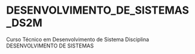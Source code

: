 # DESENVOLVIMENTO_DE_SISTEMAS_DS2M
 Curso Técnico em Desenvolvimento de Sistema Disciplina DESENVOLVIMENTO DE SISTEMAS
